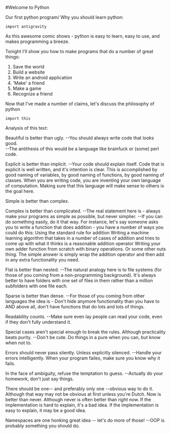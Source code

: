 #Welcome to Python

Our first python program/ Why you should learn python:

`import antigravity`

As this awesome comic shows - python is easy to learn, easy to use, and makes programming a breeze.

Tonight I'll show you how to make programs that do a number of great things:

1) Save the world
2) Build a website
3) Write an android application
4) 'Make' a friend
5) Make a game
6) Recognize a friend

Now that I've made a number of claims, let's discuss the philosophy of python

`import this`

Analysis of this text:

Beautiful is better than ugly.
--You should always write code that looks good.  
--The antithesis of this would be a language like brainfuck or (some) perl code.

Explicit is better than implicit.
--Your code should explain itself.  Code that is explicit is well written, and it's intention is clear.  This is accomplished by good naming of variables, by good naming of functions, by good naming of classes.  When you are writing code, you are inventing your own language of computation.  Making sure that this language will make sense to others is the goal here.

Simple is better than complex.

Complex is better than complicated.
--The real statement here is - always make your programs as simple as possible, but never simplier.
--If you can do something easily, do it that way.  For instance, let's say someone asks you to write a function that does addition - you have a number of ways you could do this:
Using the standard rule for addition
Writing a machine learning algorithm that takes in a number of cases of addition and tries to come up with what it thinks is a reasonable addition operator
Writing your own adder function from scratch with binary operations.
Or some other nuts thing.
The simple answer is simply wrap the addition operator and then add in any extra functionality you need.  


Flat is better than nested.
--The natural analogy here is to file systems (for those of you coming from a non-programming background).  It's always better to have folders with one set of files in them rather than a million subfolders with one file each.  

Sparse is better than dense.
--For those of you coming from other languages the idea is - Don't hide anymore functionality than you have to AND above all, don't have functions that do lots and lots of things.


Readability counts.
--Make sure even lay people can read your code, even if they don't fully understand it.

Special cases aren't special enough to break the rules.
Although practicality beats purity.
--Don't be cute.  Do things in a pure when you can, but know when not to.

Errors should never pass silently.
Unless explicitly silenced.
--Handle your errors intelligently.  When your program failes, make sure you know why it fails.

In the face of ambiguity, refuse the temptation to guess.
--Actually do your homework, don't just say things.

There should be one-- and preferably only one --obvious way to do it.
Although that way may not be obvious at first unless you're Dutch.
Now is better than never.
Although never is often better than *right* now.
If the implementation is hard to explain, it's a bad idea.
If the implementation is easy to explain, it may be a good idea.

Namespaces are one honking great idea -- let's do more of those!
--OOP is probably something you should do.